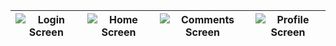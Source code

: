 | ![Login Screen](https://github.com/user-attachments/assets/4961b355-e7c9-49ad-92a2-ab3a33a44dfc) | ![Home Screen](https://github.com/user-attachments/assets/88923d8d-cb51-4e41-9267-f5eacb0413b2) | ![Comments Screen](https://github.com/user-attachments/assets/23694942-c601-4866-9227-b9a5a927f7f2) | ![Profile Screen](https://github.com/user-attachments/assets/8c674946-3970-4a43-89db-9ce7a5677ee6) |
|---|---|---|---|



